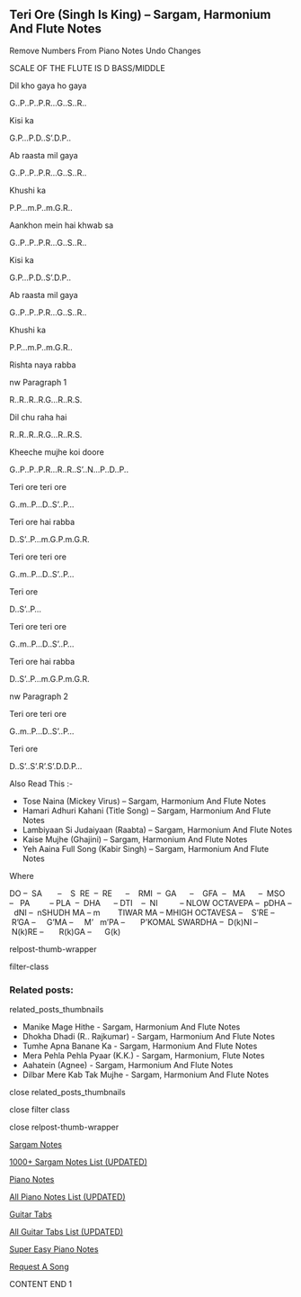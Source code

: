 
## Teri Ore (Singh Is King) – Sargam, Harmonium And Flute Notes

Remove Numbers From Piano Notes
Undo Changes

SCALE OF THE FLUTE IS D BASS/MIDDLE

Dil kho gaya ho gaya

G..P..P..P.R…G..S..R..

Kisi ka

G.P…P.D..S’.D.P..

Ab raasta mil gaya

G..P..P..P.R…G..S..R..

Khushi ka

P.P…m.P..m.G.R..

Aankhon mein hai khwab sa

G..P..P..P.R…G..S..R..

Kisi ka

G.P…P.D..S’.D.P..

Ab raasta mil gaya

G..P..P..P.R…G..S..R..

Khushi ka

P.P…m.P..m.G.R..

Rishta naya rabba

nw Paragraph 1

R..R..R..R.G…R..R.S.

Dil chu raha hai

R..R..R..R.G…R..R.S.

Kheeche mujhe koi doore

G..P..P..P.R…R..R..S’..N…P..D..P..

Teri ore teri ore

G..m..P…D..S’..P…

Teri ore hai rabba

D..S’..P…m.G.P.m.G.R.

Teri ore teri ore

G..m..P…D..S’..P…

Teri ore

D..S’..P…

Teri ore teri ore

G..m..P…D..S’..P…

Teri ore hai rabba

D..S’..P…m.G.P.m.G.R.

nw Paragraph 2

Teri ore teri ore

G..m..P…D..S’..P…

Teri ore

D..S’..S’.R’.S’.D.D.P…

Also Read This :-

* Tose Naina (Mickey Virus) – Sargam, Harmonium And Flute Notes
* Hamari Adhuri Kahani (Title Song) – Sargam, Harmonium And Flute Notes
* Lambiyaan Si Judaiyaan (Raabta) – Sargam, Harmonium And Flute Notes
* Kaise Mujhe (Ghajini) – Sargam, Harmonium And Flute Notes
* Yeh Aaina Full Song (Kabir Singh) – Sargam, Harmonium And Flute Notes

Where

DO –  SA       –    S  RE  –  RE      –    RMI  –  GA      –    GFA  –   MA      –  MSO  –   PA         – PLA  –  DHA      – DTI    –  NI          – NLOW OCTAVEPA –  pDHA –  dNI –  nSHUDH MA – m        TIWAR MA – MHIGH OCTAVESA –    S’RE –     R’GA –     G’MA –     M’   m’PA –       P’KOMAL SWARDHA –  D(k)NI –       N(k)RE –       R(k)GA –      G(k)

relpost-thumb-wrapper

filter-class

### Related posts:

related_posts_thumbnails

* Manike Mage Hithe - Sargam, Harmonium And Flute Notes
* Dhokha Dhadi (R.. Rajkumar) - Sargam, Harmonium And Flute Notes
* Tumhe Apna Banane Ka - Sargam, Harmonium And Flute Notes
* Mera Pehla Pehla Pyaar (K.K.) - Sargam, Harmonium, Flute Notes
* Aahatein (Agnee) - Sargam, Harmonium And Flute Notes
* Dilbar Mere Kab Tak Mujhe - Sargam, Harmonium And Flute Notes

close related_posts_thumbnails

close filter class

close relpost-thumb-wrapper

[Sargam Notes](https://www.notationsworld.com/sargam-notes.html)

[1000+ Sargam Notes List (UPDATED)](https://www.notationsworld.com/all-songs-list-sargam-notes.html)

[Piano Notes](https://www.notationsworld.com/piano-notes.html)

[All Piano Notes List (UPDATED)](https://www.notationsworld.com/all-songs-list-piano-notes.html)

[Guitar Tabs](https://www.notationsworld.com/guitar-tabs.html)

[All Guitar Tabs List (UPDATED)](https://www.notationsworld.com/all-songs-list-guitar-tabs.html)

[Super Easy Piano Notes](https://studywall.in/)

[Request A Song](https://www.notationsworld.com/request-a-song.html)

CONTENT END 1

